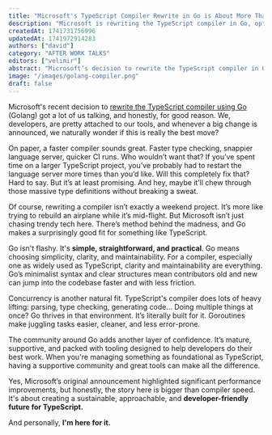 ```yaml
---
title: "Microsoft's TypeScript Compiler Rewrite in Go is About More Than Speed"
description: "Microsoft is rewriting the TypeScript compiler in Go, optimizing for simplicity, maintainability, and concurrency, shaping a more sustainable and developer-friendly future for TypeScript."
createdAt: 1741731756996
updatedAt: 1741972914283
authors: ["david"]
category: "AFTER WORK TALKS"
editors: ["velimir"]
abstract: "Microsoft’s decision to rewrite the TypeScript compiler in Go (Golang) has sparked discussion among developers. This shift isn’t just about performance—it’s about long-term maintainability, clarity, and developer experience. Go’s simplicity, strong concurrency model, and supportive ecosystem make it a natural fit for a project as critical as TypeScript. By choosing Go, Microsoft aims to create a more sustainable and approachable compiler, ensuring TypeScript remains efficient and accessible for years to come."
image: "/images/golang-compiler.png"
draft: false
---
```


Microsoft's recent decision to [rewrite the TypeScript compiler using Go](https://devblogs.microsoft.com/typescript/typescript-native-port/) (Golang) got a lot of us talking, and honestly, for good reason. We, developers, are pretty attached to our tools, and whenever a big change is announced, we naturally wonder if this is really the best move?

On paper, a faster compiler sounds great. Faster type checking, snappier language server, quicker CI runs. Who wouldn’t want that? If you’ve spent time on a larger TypeScript project, you’ve probably had to restart the language server more times than you’d like. Will this completely fix that? Hard to say. But it’s at least promising. And hey, maybe it’ll chew through those massive type definitions without breaking a sweat.

Of course, rewriting a compiler isn’t exactly a weekend project. It’s more like trying to rebuild an airplane while it’s mid-flight. But Microsoft isn’t just chasing trendy tech here. There’s method behind the madness, and Go makes a surprisingly good fit for something like TypeScript.

Go isn't flashy. It's **simple, straightforward, and practical**. Go means choosing simplicity, clarity, and maintainability. For a compiler, especially one as widely used as TypeScript, clarity and maintainability are everything. Go’s minimalist syntax and clear structures mean contributors old and new can jump into the codebase faster and with less friction.

Concurrency is another natural fit. TypeScript's compiler does lots of heavy lifting: parsing, type checking, generating code... Doing multiple things at once? Go thrives in that environment. It’s literally built for it. Goroutines make juggling tasks easier, cleaner, and less error-prone.

The community around Go adds another layer of confidence. It’s mature, supportive, and packed with tooling designed to help developers do their best work. When you're managing something as foundational as TypeScript, having a supportive community and great tools can make all the difference.

Yes, Microsoft’s original announcement highlighted significant performance improvements, but honestly, the story here is bigger than compiler speed. It's about creating a sustainable, approachable, and **developer-friendly future for TypeScript.**

And personally, **I'm here for it.**

